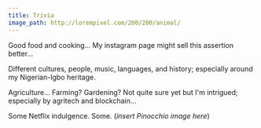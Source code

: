 ```yaml
---
title: Trivia
image_path: http://lorempixel.com/200/200/animal/
---
```


Good food and cooking... My instagram page might sell this assertion better...

Different cultures, people, music, languages, and history; especially around my Nigerian-Igbo heritage.

Agriculture... Farming? Gardening? Not quite sure yet but I'm intrigued; especially by agritech and blockchain...

Some Netflix indulgence. Some.
(*insert Pinocchio image here*)
